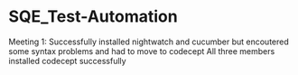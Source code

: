 # SQE_Test-Automation

Meeting 1:
  Successfully installed nightwatch and cucumber but encoutered some syntax problems and had to move to codecept
  All three members installed codecept successfully
  
